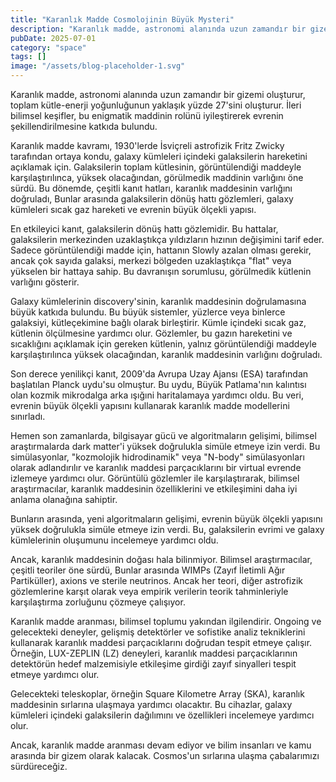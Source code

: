 ```yaml
---
title: "Karanlık Madde Cosmolojinin Büyük Mysteri"
description: "Karanlık madde, astronomi alanında uzun zamandır bir gizemi oluşturur, toplam kütle-enerji yoğunluğunun yaklaşık yüzde 27sini oluşturur. İleri bilims..."
pubDate: 2025-07-01
category: "space"
tags: []
image: "/assets/blog-placeholder-1.svg"
---
```


Karanlık madde, astronomi alanında uzun zamandır bir gizemi oluşturur, toplam kütle-enerji yoğunluğunun yaklaşık yüzde 27'sini oluşturur. İleri bilimsel keşifler, bu enigmatik maddinin rolünü iyileştirerek evrenin şekillendirilmesine katkıda bulundu.

Karanlık madde kavramı, 1930'lerde İsviçreli astrofizik Fritz Zwicky tarafından ortaya kondu, galaxy kümleleri içindeki galaksilerin hareketini açıklamak için. Galaksilerin toplam kütlesinin, görüntülendiği maddeyle karşılaştırılınca, yüksek olacağından, görülmedik maddinin varlığını öne sürdü. Bu dönemde, çeşitli kanıt hatları, karanlık maddesinin varlığını doğruladı, Bunlar arasında galaksilerin dönüş hattı gözlemleri, galaxy kümleleri sıcak gaz hareketi ve evrenin büyük ölçekli yapısı.

En etkileyici kanıt, galaksilerin dönüş hattı gözlemidir. Bu hattalar, galaksilerin merkezinden uzaklaştıkça yıldızların hızının değişimini tarif eder. Sadece görüntülendiği madde için, hattanın Slowly azalan olması gerekir, ancak çok sayıda galaksi, merkezi bölgeden uzaklaştıkça "flat" veya yükselen bir hattaya sahip. Bu davranışın sorumlusu, görülmedik kütlenin varlığını gösterir.

Galaxy kümlelerinin discovery'sinin, karanlık maddesinin doğrulamasına büyük katkıda bulundu. Bu büyük sistemler, yüzlerce veya binlerce galaksiyi, kütleçekimine bağlı olarak birleştirir. Kümle içindeki sıcak gaz, kütlenin ölçülmesine yardımcı olur. Gözlemler, bu gazın hareketini ve sıcaklığını açıklamak için gereken kütlenin, yalnız görüntülendiği maddeyle karşılaştırılınca yüksek olacağından, karanlık maddesinin varlığını doğruladı.

Son derece yenilikçi kanıt, 2009'da Avrupa Uzay Ajansı (ESA) tarafından başlatılan Planck uydu'su olmuştur. Bu uydu, Büyük Patlama'nın kalıntısı olan kozmik mikrodalga arka ışığıni haritalamaya yardımcı oldu. Bu veri, evrenin büyük ölçekli yapısını kullanarak karanlık madde modellerini sınırladı.

Hemen son zamanlarda, bilgisayar gücü ve algoritmaların gelişimi, bilimsel araştırmalarda dark matter'i yüksek doğrulukla simüle etmeye izin verdi. Bu simülasyonlar, "kozmolojik hidrodinamik" veya "N-body" simülasyonları olarak adlandırılır ve karanlık maddesi parçacıklarını bir virtual evrende izlemeye yardımcı olur. Görüntülü gözlemler ile karşılaştırarak, bilimsel araştırmacılar, karanlık maddesinin özelliklerini ve etkileşimini daha iyi anlama olanağına sahiptir.

Bunların arasında, yeni algoritmaların gelişimi, evrenin büyük ölçekli yapısını yüksek doğrulukla simüle etmeye izin verdi. Bu, galaksilerin evrimi ve galaxy kümlelerinin oluşumunu incelemeye yardımcı oldu.

Ancak, karanlık maddesinin doğası hala bilinmiyor. Bilimsel araştırmacılar, çeşitli teoriler öne sürdü, Bunlar arasında WIMPs (Zayıf İletimli Ağır Partiküller), axions ve sterile neutrinos. Ancak her teori, diğer astrofizik gözlemlerine karşıt olarak veya empirik verilerin teorik tahminleriyle karşılaştırma zorluğunu çözmeye çalışıyor.

Karanlık madde aranması, bilimsel toplumu yakından ilgilendirir. Ongoing ve gelecekteki deneyler, gelişmiş detektörler ve sofistike analiz tekniklerini kullanarak karanlık maddesi parçacıklarını doğrudan tespit etmeye çalışır. Örneğin, LUX-ZEPLIN (LZ) deneyleri, karanlık maddesi parçacıklarının detektörün hedef malzemisiyle etkileşime girdiği zayıf sinyalleri tespit etmeye yardımcı olur.

Gelecekteki teleskoplar, örneğin Square Kilometre Array (SKA), karanlık maddesinin sırlarına ulaşmaya yardımcı olacaktır. Bu cihazlar, galaxy kümleleri içindeki galaksilerin dağılımını ve özellikleri incelemeye yardımcı olur.

Ancak, karanlık madde aranması devam ediyor ve bilim insanları ve kamu arasında bir gizem olarak kalacak. Cosmos'un sırlarına ulaşma çabalarımızı sürdüreceğiz.